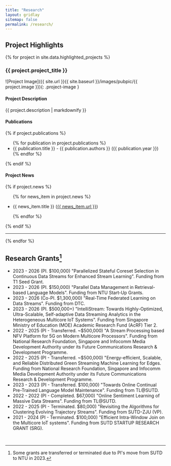 ```yaml
---
title: "Research"
layout: gridlay
sitemap: false
permalink: /research/
---
```


## Project Highlights

{% for project in site.data.highlighted_projects %}
### {{ project.project_title }}

<div class="image-container">
  ![Project Image]({{ site.url }}{{ site.baseurl }}/images/pubpic/{{ project.image }}){: .project-image }
</div>

#### Project Description
{{ project.description | markdownify }}

#### Publications
{% if project.publications %}
<ul>
  {% for publication in project.publications %}
    <li>{{ publication.title }} - {{ publication.authors }} ({{ publication.year }})</li>
  {% endfor %}
</ul>
{% endif %}

#### Project News
{% if project.news %}
<ul>
  {% for news_item in project.news %}
    <li>
      <p>{{ news_item.title }} (<a href="{{ news_item.url }}">{{ news_item.url }}</a>)</p>      
    </li>
  {% endfor %}
</ul>
{% endif %}

<hr>
{% endfor %}

## Research Grants[^1]

- 2023 - 2026 (PI. $100,000) "Parallelized Stateful Coreset Selection in Continuous Data Streams for Enhanced Stream Learning". Funding from T1 Seed Grant. 
- 2023 - 2026 (PI. $150,000) "Parallel Data Management in Retrieval-based Language Models". Funding from NTU Start-Up Grants. 
- 2023 - 2026 (Co-PI. $1,300,000) "Real-Time Federated Learning on Data Streams". Funding from DTC. 
- 2023 - 2026 (PI. $500,000+) "IntelliStream: Towards Highly-Optimized, Ultra-Scalable, Self-adaptive Data Streaming Analytics in the Heterogeneous Multicore IoT Systems". Funding from Singapore Ministry of Education (MOE) Academic Research Fund (AcRF) Tier 2. 
- 2022 - 2025 (PI - Transferred. ~$500,000) "A Stream Processing based NFV Platform for 5G on Modern Multicore Processors". Funding from National Research Foundation, Singapore and Infocomm Media
Development Authority under its Future Communications Research & Development Programme. 
- 2022 - 2025 (PI - Transferred. ~$500,000) "Energy-efficient, Scalable, and Reliable Distributed Green Streaming
Machine Learning for Edges. Funding from National Research Foundation, Singapore and Infocomm Media Development Authority under its Future Communications Research & Development Programme. 
- 2023 - 2023 (PI - Transferred. $100,000) "Towards Online Continual Pre-Trained Language Model Maintenance". Funding from TL@SUTD.
- 2022 - 2022 (PI - Completed. $67,000) "Online Sentiment Learning of Massive Data Streams". Funding from TL@SUTD. 
- 2022 - 2025 (PI - Terminated. $80,000) "Revisiting the Algorithms for Clustering Evolving Trajectory Streams". Funding from SUTD-ZJU (VP). 
- 2021 - 2024 (PI - Terminated. $100,000) "Efficient Intra-Window Join on the Multicore IoT systems". Funding from SUTD STARTUP RESEARCH GRANT (SRG). 


[^1]: Some grants are transferred or terminated due to PI's move from SUTD to NTU in 2023.

<p> &nbsp; </p>